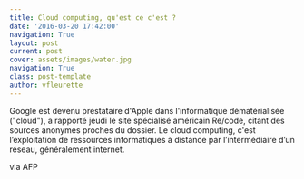 ```yaml
---
title: Cloud computing, qu'est ce c'est ?
date: '2016-03-20 17:42:00'
navigation: True
layout: post
current: post
cover: assets/images/water.jpg
navigation: True
class: post-template
author: vfleurette
---
```


Google est devenu prestataire d'Apple dans l'informatique dématérialisée ("cloud"), a rapporté jeudi le site spécialisé américain Re/code, citant des sources anonymes proches du dossier. Le cloud computing, c'est l’exploitation de ressources informatiques à distance par l’intermédiaire d’un réseau, généralement internet.

via AFP